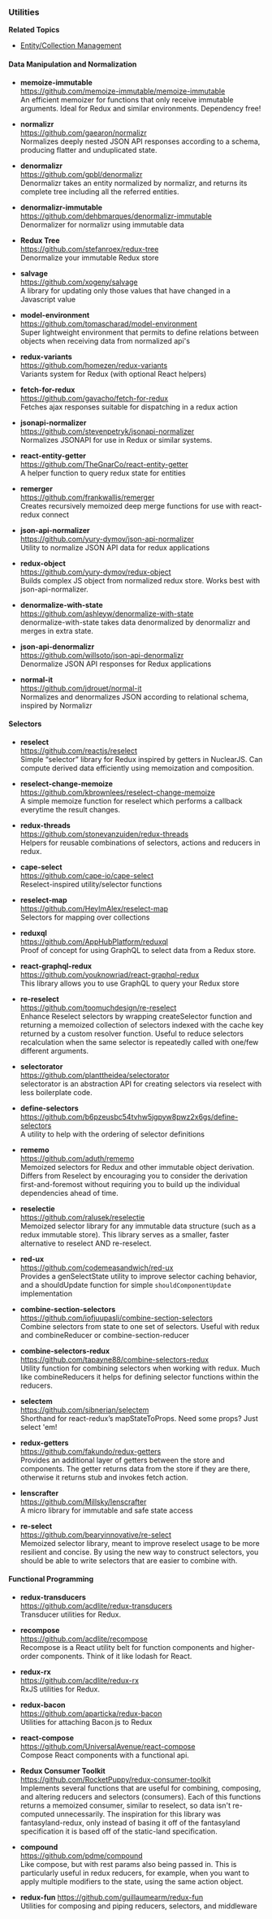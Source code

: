 ### Utilities

**Related Topics**

- [Entity/Collection Management](entity-collection-management.md)


#### Data Manipulation and Normalization

- **memoize-immutable**  
  https://github.com/memoize-immutable/memoize-immutable  
  An efficient memoizer for functions that only receive immutable arguments. Ideal for Redux and similar environments.  Dependency free!
  
- **normalizr**  
  https://github.com/gaearon/normalizr  
  Normalizes deeply nested JSON API responses according to a schema, producing flatter and unduplicated state.
  
- **denormalizr**  
  https://github.com/gpbl/denormalizr  
  Denormalizr takes an entity normalized by normalizr, and returns its complete tree including all the referred entities.
  
- **denormalizr-immutable**  
  https://github.com/dehbmarques/denormalizr-immutable  
  Denormalizer for normalizr using immutable data
  
- **Redux Tree**  
  https://github.com/stefanroex/redux-tree  
  Denormalize your immutable Redux store
  
- **salvage**  
  https://github.com/xogeny/salvage  
  A library for updating only those values that have changed in a Javascript value
  
- **model-environment**  
  https://github.com/tomascharad/model-environment  
  Super lightweight environment that permits to define relations between objects when receiving data from normalized api's
  
- **redux-variants**  
  https://github.com/homezen/redux-variants  
  Variants system for Redux (with optional React helpers)
  
- **fetch-for-redux**  
  https://github.com/gavacho/fetch-for-redux  
  Fetches ajax responses suitable for dispatching in a redux action
  
- **jsonapi-normalizer**  
  https://github.com/stevenpetryk/jsonapi-normalizer  
  Normalizes JSONAPI for use in Redux or similar systems.
  
- **react-entity-getter**  
  https://github.com/TheGnarCo/react-entity-getter  
  A helper function to query redux state for entities
  
- **remerger**  
  https://github.com/frankwallis/remerger  
  Creates recursively memoized deep merge functions for use with react-redux connect
  
- **json-api-normalizer**  
  https://github.com/yury-dymov/json-api-normalizer  
  Utility to normalize JSON API data for redux applications
  
- **redux-object**  
  https://github.com/yury-dymov/redux-object  
  Builds complex JS object from normalized redux store. Works best with json-api-normalizer.
  
- **denormalize-with-state**  
  https://github.com/ashleyw/denormalize-with-state  
  denormalize-with-state takes data denormalized by denormalizr and merges in extra state.
  
- **json-api-denormalizr**  
  https://github.com/willsoto/json-api-denormalizr  
  Denormalize JSON API responses for Redux applications 
  
- **normal-it**  
  https://github.com/jdrouet/normal-it  
  Normalizes and denormalizes JSON according to relational schema, inspired by Normalizr
  
  
#### Selectors

- **reselect**  
  https://github.com/reactjs/reselect  
  Simple “selector” library for Redux inspired by getters in NuclearJS.  Can compute derived data efficiently using memoization and composition.
  
- **reselect-change-memoize**  
  https://github.com/kbrownlees/reselect-change-memoize  
  A simple memoize function for reselect which performs a callback everytime the result changes.

- **redux-threads**  
  https://github.com/stonevanzuiden/redux-threads  
  Helpers for reusable combinations of selectors, actions and reducers in redux.
  
- **cape-select**  
  https://github.com/cape-io/cape-select  
  Reselect-inspired utility/selector functions
  
- **reselect-map**  
  https://github.com/HeyImAlex/reselect-map  
  Selectors for mapping over collections
  
- **reduxql**  
  https://github.com/AppHubPlatform/reduxql  
  Proof of concept for using GraphQL to select data from a Redux store.
  
- **react-graphql-redux**  
  https://github.com/youknowriad/react-graphql-redux  
  This library allows you to use GraphQL to query your Redux store
  
- **re-reselect**  
  https://github.com/toomuchdesign/re-reselect  
  Enhance Reselect selectors by wrapping createSelector function and returning a memoized collection of selectors indexed with the cache key returned by a custom resolver function.  Useful to reduce selectors recalculation when the same selector is repeatedly called with one/few different arguments.
  
- **selectorator**  
  https://github.com/planttheidea/selectorator  
  selectorator is an abstraction API for creating selectors via reselect with less boilerplate code.
  
- **define-selectors**  
  https://github.com/b6pzeusbc54tvhw5jgpyw8pwz2x6gs/define-selectors  
  A utility to help with the ordering of selector definitions
  
- **rememo**  
  https://github.com/aduth/rememo  
  Memoized selectors for Redux and other immutable object derivation.  Differs from Reselect by encouraging you to consider the derivation first-and-foremost without requiring you to build up the individual dependencies ahead of time.
  
- **reselectie**  
  https://github.com/ralusek/reselectie  
  Memoized selector library for any immutable data structure (such as a redux immutable store). This library serves as a smaller, faster alternative to reselect AND re-reselect.
  
- **red-ux**  
  https://github.com/codemeasandwich/red-ux  
  Provides a genSelectState utility to improve selector caching behavior, and a shouldUpdate function for simple `shouldComponentUpdate` implementation
  
- **combine-section-selectors**  
  https://github.com/iofjuupasli/combine-section-selectors  
  Combine selectors from state to one set of selectors. Useful with redux and combineReducer or combine-section-reducer 
  
- **combine-selectors-redux**  
  https://github.com/tapayne88/combine-selectors-redux  
  Utility function for combining selectors when working with redux. Much like combineReducers it helps for defining selector functions within the reducers. 
  
- **selectem**  
  https://github.com/sibnerian/selectem  
  Shorthand for react-redux’s mapStateToProps. Need some props? Just select 'em!
  
- **redux-getters**  
  https://github.com/fakundo/redux-getters  
  Provides an additional layer of getters between the store and components. The getter returns data from the store if they are there, otherwise it returns stub and invokes fetch action.
  
- **lenscrafter**  
  https://github.com/Millsky/lenscrafter  
  A micro library for immutable and safe state access
  
- **re-select**  
  https://github.com/bearyinnovative/re-select  
  Memoized selector library, meant to improve reselect usage to be more resilient and concise. By using the new way to construct selectors, you should be able to write selectors that are easier to combine with.
  
  
#### Functional Programming
  
- **redux-transducers**  
  https://github.com/acdlite/redux-transducers  
  Transducer utilities for Redux.
  
- **recompose**  
  https://github.com/acdlite/recompose  
  Recompose is a React utility belt for function components and higher-order components. Think of it like lodash for React.
  
- **redux-rx**  
  https://github.com/acdlite/redux-rx  
  RxJS utilities for Redux.  
  
- **redux-bacon**  
  https://github.com/aparticka/redux-bacon  
  Utilities for attaching Bacon.js to Redux
  
- **react-compose**  
  https://github.com/UniversalAvenue/react-compose  
  Compose React components with a functional api.  
  
- **Redux Consumer Toolkit**  
  https://github.com/RocketPuppy/redux-consumer-toolkit  
  Implements several functions that are useful for combining, composing, and altering reducers and selectors (consumers). Each of this functions returns a memoized consumer, similar to reselect, so data isn't re-computed unnecessarily. The inspiration for this library was fantasyland-redux, only instead of basing it off of the fantasyland specification it is based off of the static-land specification. 
  
- **compound**  
  https://github.com/pdme/compound  
  Like compose, but with rest params also being passed in. This is particularly useful in redux reducers, for example, when you want to apply multiple modifiers to the state, using the same action object.
  
- **redux-fun** 
  https://github.com/guillaumearm/redux-fun  
  Utilities for composing and piping reducers, selectors, and middleware